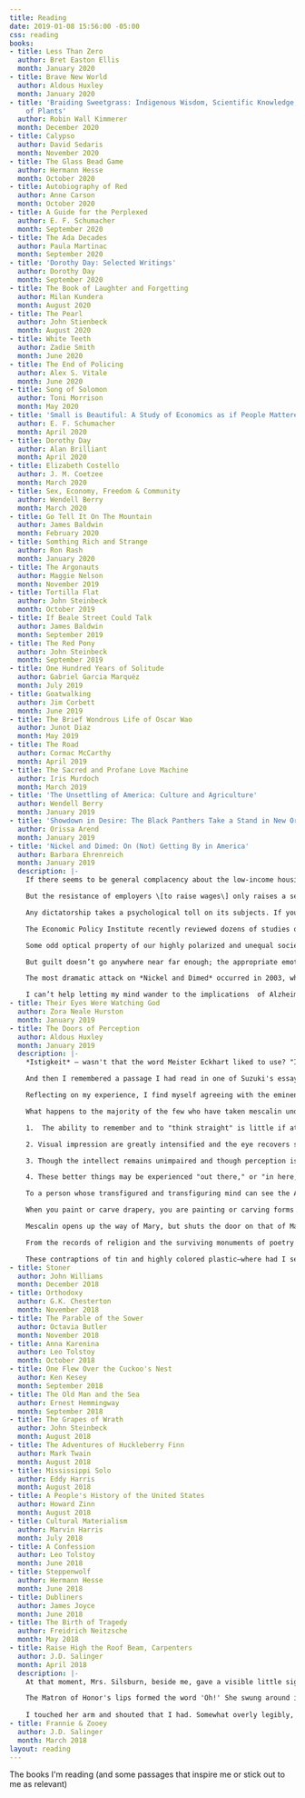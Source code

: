 ```yaml
---
title: Reading
date: 2019-01-08 15:56:00 -05:00
css: reading
books:
- title: Less Than Zero
  author: Bret Easton Ellis
  month: January 2020
- title: Brave New World
  author: Aldous Huxley
  month: January 2020
- title: 'Braiding Sweetgrass: Indigenous Wisdom, Scientific Knowledge, and the Teachings
    of Plants'
  author: Robin Wall Kimmerer
  month: December 2020
- title: Calypso
  author: David Sedaris
  month: November 2020
- title: The Glass Bead Game
  author: Hermann Hesse
  month: October 2020
- title: Autobiography of Red
  author: Anne Carson
  month: October 2020
- title: A Guide for the Perplexed
  author: E. F. Schumacher
  month: September 2020
- title: The Ada Decades
  author: Paula Martinac
  month: September 2020
- title: 'Dorothy Day: Selected Writings'
  author: Dorothy Day
  month: September 2020
- title: The Book of Laughter and Forgetting
  author: Milan Kundera
  month: August 2020
- title: The Pearl
  author: John Stienbeck
  month: August 2020
- title: White Teeth
  author: Zadie Smith
  month: June 2020
- title: The End of Policing
  author: Alex S. Vitale
  month: June 2020
- title: Song of Solomon
  author: Toni Morrison
  month: May 2020
- title: 'Small is Beautiful: A Study of Economics as if People Mattered'
  author: E. F. Schumacher
  month: April 2020
- title: Dorothy Day
  author: Alan Brilliant
  month: April 2020
- title: Elizabeth Costello
  author: J. M. Coetzee
  month: March 2020
- title: Sex, Economy, Freedom & Community
  author: Wendell Berry
  month: March 2020
- title: Go Tell It On The Mountain
  author: James Baldwin
  month: February 2020
- title: Somthing Rich and Strange
  author: Ron Rash
  month: January 2020
- title: The Argonauts
  author: Maggie Nelson
  month: November 2019
- title: Tortilla Flat
  author: John Steinbeck
  month: October 2019
- title: If Beale Street Could Talk
  author: James Baldwin
  month: September 2019
- title: The Red Pony
  author: John Steinbeck
  month: September 2019
- title: One Hundred Years of Solitude
  author: Gabriel Garcia Marquéz
  month: July 2019
- title: Goatwalking
  author: Jim Corbett
  month: June 2019
- title: The Brief Wondrous Life of Oscar Wao
  author: Junot Diaz
  month: May 2019
- title: The Road
  author: Cormac McCarthy
  month: April 2019
- title: The Sacred and Profane Love Machine
  author: Iris Murdoch
  month: March 2019
- title: 'The Unsettling of America: Culture and Agriculture'
  author: Wendell Berry
  month: January 2019
- title: 'Showdown in Desire: The Black Panthers Take a Stand in New Orleans'
  author: Orissa Arend
  month: January 2019
- title: 'Nickel and Dimed: On (Not) Getting By in America'
  author: Barbara Ehrenreich
  month: January 2019
  description: |-
    If there seems to be general complacency about the low-income housing crisis, this is partly because it is no no way reflected in the official poverty rate, which has remained for the past several years at a soothingly low 13 percent or so. The reason for the disconnect between the actual housing nightmare of the poor and “poverty,” as officially defined, is simple: the official poverty level is still calculated by the archaic method of taking the bare-bones cost of food for a family of a given size and multiplying this number by three. Yet food is relatively inflation-proof, at least compared with rent. In the early 1960s, when this method of calculating poverty was devised, food accounted for 24 percent of the average family budget (not 33 percent even then, it should be noted) and housing 29 percent. In 1999, food took up only 16 percent of the family budget, while housing had soared to 37 percent. So the choice of food as the basis for calculating family budgets seems fairly arbitrary today; we might as well abolish poverty altogether, at least on paper, by defining a subsistence budget as some multiple of average expenditures on comic books or dental floss. (p. 200)

    But the resistance of employers \[to raise wages\] only raises a second and ultimately more intractable question: Why isn’t this resistance met by more effective counter-pressure from the workers themselves? In evading and warding off wage increases, employers are of course behaving in an economically rational fashion; their business isn’t to make their employees more comfortable and secure but to maximize the bottom line. So why don’t employees behave in an equally rational fashion, demanding higher wages of their employers or seeking out better-paying jobs? The assumption behind the law of supply and demand, as it applies to labor, is that workers will sort themselves out as effectively as marbles on an inclined plane — gravitating to the better-paying jobs and either leaving the recalcitrant employers behind or forcing them to up the pay. “Economic man,” that great abstraction of economic science, is supposed to do whatever it takes, within certain limits, to maximize his economic advantage. … So if low-wage workers do not always behave in an economically rational way, that is, as free agents within a capitalist democracy, it is because they dwell in a place that is neither free nor in any way democratic \[Ehrenreich cites the tedious application process, the lack of transparency about wages and benefits, subliminal and overt efforts by corporations to dissuade employee organization, and invasive drug-testing procedures and interview tactics that seem to be designed to force applicants into submission, among many other factors\]. When you enter the low-wage workplace—and many of the medium-wage workplaces as well—you check your civil liberties at the door, leave America and all it supposedly stands for behind, and learn to zip your lips for the duration of the shift. The consequences of this routine surrender go beyond the issues of wages and poverty. We can hardly pride ourselves on being the world’s preeminent democracy, after all, if large numbers of citizens spend half their waking hours in what amounts, in plain terms, to a dictatorship. (p. 204-205, 210)

    Any dictatorship takes a psychological toll on its subjects. If you are treated as an untrustworthy person—a potential slacker, drug addicts, or thief—you may begin to feel less trustworthy yourself. If you are constantly reminded of your lowly position in the social hierarchy, whether by individual managers or by a plethora of impersonal rules, you begin to accept that unfortunate status. To draw for a moment from an entirely different corner of my life, that part of me still attached to the biological sciences, there is ample evidence that animals—rats and monkeys, for example—that are forced into subordinate status within their social systems adapt their brain chemistry accordingly, becoming “depressed” in humanlike ways. Their behavior is anxious and withdrawn; the level of serotonin (the neurotransmitter boosted by some antidepressants) declines in their brains. And—what is especially relevant here—they avoid fighting even in self-defense. Humans are, of course, vastly more complicated; even in situations of extreme subordination, we can pump up our self-esteem with thoughts of our families, our religion, our hopes for the future. But as much as any other social animal, and more so than many, we depend for our self-image on the humans immediately around us—to the point of altering our perceptions of the world so as to fit in with theirs. My guess is that the indignities imposed on so many low-wage workers—the drugs tests, the constant surveillance, being “reamed out” by managers—are part of what keeps wages low. If you’re made to feel unworthy enough, you may come to think that what you’re paid is what you are actually worth. It is hard to image any other function for workplace authoritarianism. … There seems to be a vicious cycle at work here, making ours not just an economy but a culture of extreme inequality. (p. 210-211, 212)

    The Economic Policy Institute recently reviewed dozens of studies of what constitutes a “living wage” and came up with an average figure of $30,000 a year for a family of one adult and two children, which amounts to a wage of $14 an hours. This is not the very minimum such a family could live on; the budget includes health insurance, a telephone, and child care at a licensed center, for examples, which are well beyond the reach of millions. … Employers will look at that $30,000 figure, which is over twice what they currently pay entry-level workers, and see nothing but bankruptcy ahead. Indeed, it is probably impossible for the private sector to provide everyone with an adequate standard of living through wages, or even wages plus benefits, alone: too much of what we need, such as reliable child care, is just too expensive, even for middle-class families. Most civilized nations compensate for the inadequacy of wages by providing relatively generous public services such as health insurance, free or subsidized child care, subsidized housing, and effective public transportation. But the United States, for all its wealth, leaves it citizens to fend for themselves—facing market-based rents, for examples, on their wages alone. (p. 214)

    Some odd optical property of our highly polarized and unequal society makes the poor almost invisible to their economic superiors The poor can see the affluent easily enough—on television, for examples, or on the covers of magazines. But the affluent rarely see the poor or, if they do catch sight of them in some public space, rarely know what they’re seeing, since the poor are usually able to disguise themselves as members of the more comfortable classes. … Among the reasons he and others have cited for the blindness of the affluent is the fact that they are less and less likely to share spaces and services with the poor. As public schools and other public services deteriorate, those who can afford to do so send their children to private schools and spend their off-hours in private spaces, health clubs, for example, instead of the local park. They don’t ride on public buses and subways. They withdraw from mixed neighborhoods into distant suburbs, gated communities, or guarded apartment towers; they shop in stores that, in line with the prevailing “market segmentation,” are designed to appeal to the affluent alone. (p. 216-217)

    But guilt doesn’t go anywhere near far enough; the appropriate emotion is shame—shame at our own dependency, in this case, on the underpaid labor of others. When someone works for less pay that she can live on—when, for example, she goes hungry so that you can eat more cheaply and conveniently—then she has made a great sacrifice for you, she has made you a gift of some part of her abilities, her health, and her life. The “working poor,” as they are approvingly termed, are in fact the major philanthropists of our society. The neglect their own children so that the children of theirs will be cared for; they live in substandard housing so that other homes will be shiny and perfect; they endure privation so that inflation will be low and stock prices high. To be a member of the working poor is to be an anonymous donor, a nameless benefactor, to everyone else. As Gail, one of my restaurant coworkers put it, “you give and you give.” (p. 221)

    The most dramatic attack on *Nickel and Dimed* occurred in 2003, when the University of North Carolina at Chapel Hill assigned the book to all incoming students. This prompted a group of conservative students and state legislatures to hold a press conference denouncing *Nickel and Dimed* as a “classic Marxist rant” and a work of “intellectual pornography with no redeeming characteristics.” The group proceeded to take out a full-page ad in the Raleigh News and Observer, which had little to say about the book, but charged me with being a Marxist, an atheist and a dedicated enemy of the American family—this last proven by my longstanding conviction that families headed by single mothers are as deserving of support as those headed by married couples. (p. 225)

    I can’t help letting my mind wander to the implications  of Alzheimer’s disease for the theory of an immortal soul. Who wants an afterlife if the immediate pre-afterlife is spent clutching the arms of a wheelchair, head bent back at a forty-five-degree angle, eyes and mouth wide open and equally mute, like so many of my charges at the Woodcrest? Is the “soul” that lives forever the one we posses at the moment of death, in which case heaven must look something like the Woodcrest, with plenty of CNAs and dietary aides to take care of those who died in a state of mental decomposition? Or is it our personally best soul—say, the one that indwells in us at the height of our cognitive powers and moral aspirations? In which case, it can’t possibly matter whether demented diabetics eat cupcakes or not, because from a purely soteriological standpoint, they’re already dead. The preaching goes on, interrupted with dutiful “amens.” It would be nice if someone who read this sad-eyed crowd the Sermon on the Mount, accompanied by a rousing commentary on income inequality and the need for a hike in the minimum wage. But Jesus makes his appearance here only as a corpse; the living man, the wine-guzzling vagrant and precocious socialist, is never once mentioned, nor anything he ever had to say. Christ crucified rules, and it may be that the true business of modern Christianity is to crucify him again and again so that he can never get a word out of his mouth. I would like to stay around for the speaking in tongues, should it occur, but the mosquitoes, worked into a frenzy by all this talk of His blood, are launching a full-scale attack. I get up to leave, timing my exit for when the preacher’s metronomic head movements have him looking the other way, and walk out to search for my car, half expecting to find Jesus out there in the dark, gagged and tethered to a tent pole. (p. 68-69)
- title: Their Eyes Were Watching God
  author: Zora Neale Hurston
  month: January 2019
- title: The Doors of Perception
  author: Aldous Huxley
  month: January 2019
  description: |-
    *Istigkeit* – wasn't that the word Meister Eckhart liked to use? "Is-ness." The Being of Platonic philosophy – except that Plato seems to have made the enormous, the grotesque mistake of separating Being from becoming and identifying it with the mathematical abstraction of the Idea. He could never, poor fellow, have seen a bunch of flowers shining with their own inner light and all but quivering under the pressure of the significance with which they were charged; could never have perceived that what rose and iris and carnation so intensely signified was nothing more, and nothing less, than what they were–a transience that was yet eternal life, a perpetual perishing that was at the same time pure Being, a bundle of minute, unique particulars in which, by some unspeakable and yet self-evident paradox, was to be seen the divine source of all existence. (p. 17-18)

    And then I remembered a passage I had read in one of Suzuki's essays. "What is the Dharma-Body of the Buddha?" ("The Dharma-Body of the Buddha" is another way of saying Mind, Suchness, the Void, the Godhead.) The question is asked in a Zen monastery by an earnest and bewildered novice. And with prompt irrelevance the Master answers, "the hedge at the bottom of the garden." It had been, when I read it, only a vaguely pregnant piece of nonsense. Now it was all clear as day, as evident as Euclid. Of course the Dharma-Body of the Buddha was the hedge at the bottom of the garden. At the same time, and no less obviously, it was these flowers, it was anything that I–or rather the blessed Not-I, released for a moment from my throttling embrace–cared to look at. (p. 18-19)

    Reflecting on my experience, I find myself agreeing with the eminent Cambridge philosopher Dr. C. D. Broad, "that we should do well to consider much more seriously than we have hitherto been inclined to do the type of theory which Bergson put forward in connection with memory and sense perception. The suggestion is that the function of the brain and nervous system and sense organs is in the main *eliminative* and not productive. Each person is at each moment capable of remembering all that has ever happened to him and of perceiving everything that is happening everywhere in the universe. The function of the brain and nervous system is to protect us from being overwhelmed and confused by this mass of largely useless and irrelevant knowledge, by shutting out most of what we should otherwise perceive or remember at any moment, and leaving only that very small and special selection which is likely to be practically useful." According to such a theory, each one of us is potentially Mind at Large. But in so far as we are animals, our business is at all costs to survive. To make biological survival possible, Mind at Large has to be funneled through the reducing valve of the brain and nervous system, What comes out at the other end is a measly trickle of the kind of consciousness which will help us to stay alive on the surface of this particular planet. To formulate and express the contents of this reduced awareness, man has invented and endlessly elaborated those symbol-systems and implicit philosophies we call languages. Every individual is at once the beneficiary and the victim of the linguistic tradition into which he has been born–the beneficiary inasmuch as language gives access to the accumulated records of other people's experience, the victim in so far as it confirms him in the belief that reduced awareness is the only awareness and as it bedevils his sense of reality, so that he is all to apt to take his concepts for data, his words for actual things.  ... Most people, most of the time, know only what comes through the reducing valve and is consecrated as genuinely real by the local language. Certain persons, however, seem to be born with a kind of by-pass that circumvents the reducing valve. In others temporary by-passes may be acquired either spontaneously, or as the result of deliberate "spiritual experiences," or through hypnosis, or by means of drugs. (p.22-24)

    What happens to the majority of the few who have taken mescalin under supervision can be summarized as follows:

    1.  The ability to remember and to "think straight" is little if at all reduced. (Listening to the recordings of my conversation under the influence of the drug, I cannot discover that I was then any stupider that I am at ordinary times.)

    2. Visual impression are greatly intensified and the eye recovers some of the perceptual innocence of childhood, when the sensum was not immediately and automatically subordinated to the concept. Interest in space is diminished and interest in time falls almost to zero.

    3. Though the intellect remains unimpaired and though perception is enormously improved, the will suffers a profound change for the worse. The mescalin taker sees no reason for doing anything in particular and finds most of the causes for which, at ordinary times, he was prepared to act and suffer, profoundly uninteresting. He can't be bothered with them, for the good reason that he has better things to think about.

    4. These better things may be experienced "out there," or "in here," or in both worlds, the inner and the outer, simultaneously or successively. That they *are* better seems to be self-evident to all mescalin takers who come to the drug with a sound liver and an untroubled mind (p. 25-26)

    To a person whose transfigured and transfiguring mind can see the All in every *this*, the first-rateness or tenth-rate-ness of even a religious painting will be a matter of the most sovereign indifference. Art, I suppose, is only for beginners, or else for those resolute dead-enders, who have made up their minds to be content with the *ersatz* of Suchness, with symbols rather than with what they signify, with the elegantly composed recipe in lieu of the actual dinner (p. 29-30)

    When you paint or carve drapery, you are painting or carving forms which, for all practical purposes, are non-representational. ... But this is not the whole story. Draperies, as I had now discovered, are much more than devices for the introduction of non-representational forms into naturalistic paintings and sculptures. What the rest of us see only under the influence of mescalin, the artist is congenitally equipped to see all the time. His perception is not limited to what is biologically or socially useful. A little of the knowledge belonging to Mind at Large oozes past the reducing valve of brain and ego, into his consciousness. It is a knowledge of the intrinsic significance of every existent. For the artist, as for the mescalin taker, draperies are living hieroglyphs that stand in some peculiarly express way for the unfathomable mystery of pure being. (p. 31, 33)

    Mescalin opens up the way of Mary, but shuts the door on that of Martha. It gives access to contemplation–but to a contemplation that is incompatible with action and even with the will to action, the very thought of action. ... Over against the *arhat,* retreating from appearances into an entirely transcendental Nirvana, stands the Bodhisattva, for whom Suchness and the world of contingencies are one, and for whose boundless compassion every one of those contingencies is an occasion not only for transfiguring insight, but also for the most practical charity. (p. 41-42)

    From the records of religion and the surviving monuments of poetry and the plastic arts it is very plain that, at most times and in most places, men have attached more importance to the inscape than to objective existents, have felt that what they saw with their eyes shut possessed a spiritually higher significance than what they saw with their eyes open. ... Because of their doctrine of the Word made flesh, Christians should have been able, from the first, to adopt a similar attitude towards the universe around them. But because of the doctrine of the Fall, they found it very hard to do so. As recently as three hundred years ago an expression of thoroughgoing world denial and even world condemnation was both orthodox and comprehensible. "We should feel wonder at nothing at all in Nature except only the Incarnation of Christ." (p. 46-47)

    These contraptions of tin and highly colored plastic–where had I seen them before? In every picture gallery that exhibits the latest in non-representational art. (p. 49)
- title: Stoner
  author: John Williams
  month: December 2018
- title: Orthodoxy
  author: G.K. Chesterton
  month: November 2018
- title: The Parable of the Sower
  author: Octavia Butler
  month: November 2018
- title: Anna Karenina
  author: Leo Tolstoy
  month: October 2018
- title: One Flew Over the Cuckoo's Nest
  author: Ken Kesey
  month: September 2018
- title: The Old Man and the Sea
  author: Ernest Hemmingway
  month: September 2018
- title: The Grapes of Wrath
  author: John Steinbeck
  month: August 2018
- title: The Adventures of Huckleberry Finn
  author: Mark Twain
  month: August 2018
- title: Mississippi Solo
  author: Eddy Harris
  month: August 2018
- title: A People's History of the United States
  author: Howard Zinn
  month: August 2018
- title: Cultural Materialism
  author: Marvin Harris
  month: July 2018
- title: A Confession
  author: Leo Tolstoy
  month: June 2018
- title: Steppenwolf
  author: Hermann Hesse
  month: June 2018
- title: Dubliners
  author: James Joyce
  month: June 2018
- title: The Birth of Tragedy
  author: Freidrich Neitzsche
  month: May 2018
- title: Raise High the Roof Beam, Carpenters
  author: J.D. Salinger
  month: April 2018
  description: |-
    At that moment, Mrs. Silsburn, beside me, gave a visible little sign - almost a jump - of comprehension. She touched the Matron of Honor's pink satin arm, and shouted, 'I know who he is! He's deaf and dumb-he's a deaf-mute! He's Muriel's father's uncle!'

    The Matron of Honor's lips formed the word 'Oh!' She swung around in her seat, toward her husband. 'You got a pencil and paper?' she bellowed to him.
    
    I touched her arm and shouted that I had. Somewhat overly legibly, I wrote on a sheet of paper, 'We're held up indefinitely by a parade. We're going to find a phone and have a cold drink somewhere. Will you join us?' I folded the paper once, then handed it to the Matron of Honor, who opened it, read it, and then handed it to the tiny old man. He read it, grinning, and then looked at me and wagged his head up and down several times vehemently. I thought for an instant that this was the full and perfectly eloquent extent of his reply, but he suddenly motioned to me with his hand, and I gathered that he wanted me to pass him my pad and pencil. I did so-without looking over at the Matron of Honor, from whom great waves of impatience were rising. The old man adjusted the pad and pencil on his lap with the greatest care, then sat for a moment, pencil poised, in obvious concentration, his grin diminished only a trifle. Then the pencil began, very unsteadily, to move. An 'i' was dotted. And then both pad and pencil were returned to me, with a marvelously cordial extra added wag of the head. He had written, in letters that had not quite jelled yet, the single word 'Delighted.' The Matron of Honor, reading over my shoulder, gave a sound faintly like a snort, but I quickly looked over at the great writer and tried to show by my expression that all of us in the car knew a poem when we saw one, and were grateful.
- title: Frannie & Zooey
  author: J.D. Salinger
  month: March 2018
layout: reading
---
```


The books I'm reading (and some passages that inspire me or stick out to me as relevant)
